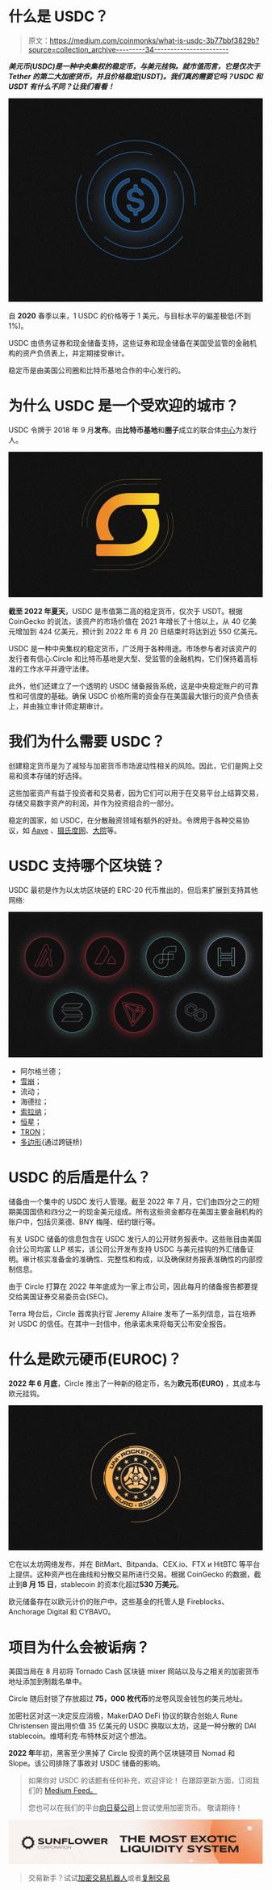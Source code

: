 # 什么是 USDC？

> 原文：<https://medium.com/coinmonks/what-is-usdc-3b77bbf3829b?source=collection_archive---------34----------------------->

***美元币(USDC)是一种中央集权的稳定币，与美元挂钩。就市值而言，它是仅次于 Tether 的第二大加密货币，并且价格稳定(USDT)。我们真的需要它吗？USDC 和 USDT 有什么不同？让我们看看！***

![](img/85c48621d535a57e5f0473f53878f734.png)

自 **2020** 春季以来，1 USDC 的价格等于 1 美元，与目标水平的偏差极低(不到 1%)。

USDC 由债务证券和现金储备支持，这些证券和现金储备在美国受监管的金融机构的资产负债表上，并定期接受审计。

稳定币是由美国公司圈和比特币基地合作的中心发行的。

# 为什么 USDC 是一个受欢迎的城市？

USDC 令牌于 2018 年 9 月**发布**。由**比特币基地**和**圈子**成立的联合体[中心](https://www.centre.io/usdc)为发行人。

![](img/71931ad1020eeef1a40e5caedc460284.png)

**截至 2022 年夏天**，USDC 是市值第二高的稳定货币，仅次于 USDT。根据 CoinGecko 的说法，该资产的市场价值在 2021 年增长了十倍以上，从 40 亿美元增加到 424 亿美元，预计到 2022 年 6 月 20 日结束时将达到近 550 亿美元。

USDC 是一种中央集权的稳定货币，广泛用于各种用途。市场参与者对该资产的发行者有信心:Circle 和比特币基地是大型、受监管的金融机构，它们保持着高标准的工作水平并遵守法律。

此外，他们还建立了一个透明的 USDC 储备报告系统，这是中央稳定账户的可靠性和可信度的基础。确保 USDC 价格所需的资金存在美国最大银行的资产负债表上，并由独立审计师定期审计。

# 我们为什么需要 USDC？

创建稳定货币是为了减轻与加密货币市场波动性相关的风险。因此，它们是网上交易和资本存储的好选择。

这些加密资产有益于投资者和交易者，因为它们可以用于在交易平台上结算交易，存储交易数字资产的利润，并作为投资组合的一部分。

稳定的国家，如 USDC，在分散融资领域有额外的好处。令牌用于各种交易协议，如 [Aave](/sunflowercorporation/what-is-aave-4ec79ad43a61) 、[摄氏度网](/sunflowercorporation/what-happened-to-celsius-cel-78fd971c49ed)、[大院](/@SunflowerCorpAdmin/what-is-compound-4b2614031ef5)等。

# USDC 支持哪个区块链？

USDC 最初是作为以太坊区块链的 ERC-20 代币推出的，但后来扩展到支持其他网络:

![](img/eadb6c440fdc759007f6a8223b310f72.png)

*   阿尔格兰德；
*   [雪崩](/sunflowercorporation/what-is-avalanche-5de8f06e2bca)；
*   流动；
*   海德拉；
*   [索拉纳](/sunflowercorporation/what-is-solana-fe6900bdf0c3)；
*   [恒星](/@SunflowerCorpAdmin/what-is-stellar-and-xlm-acb206563d3d)；
*   [TRON](/sunflowercorporation/what-is-tron-c82b3445cd6d)；
*   [多边形](/sunflowercorporation/what-is-polygon-matic-916f4fa2afee)(通过跨链桥)

# USDC 的后盾是什么？

储备由一个集中的 USDC 发行人管理。截至 2022 年 7 月，它们由四分之三的短期美国国债和四分之一的现金美元组成。所有这些资金都存在美国主要金融机构的账户中，包括贝莱德、BNY 梅隆、纽约银行等。

有关 USDC 储备的信息包含在 USDC 发行人的公开财务报表中。这些账目由美国会计公司均富 LLP 核实，该公司公开发布支持 USDC 与美元挂钩的外汇储备证明。审计核实准备金的准确性、完整性和构成，以及确保财务报表准确性的内部控制信息。

由于 Circle 打算在 2022 年年底成为一家上市公司，因此每月的储备报告都要提交给美国证券交易委员会(SEC)。

Terra 垮台后，Circle 首席执行官 Jeremy Allaire 发布了一系列信息，旨在培养对 USDC 的信任。在其中一封信中，他承诺未来将每天公布安全报告。

# **什么是欧元硬币(EUROC)？**

**2022 年 6 月底**，Circle 推出了一种新的稳定币，名为**欧元币(EURO)** ，其成本与欧元挂钩。

![](img/4d76fc3053126d67786c13c67a62a0b2.png)

它在以太坊网络发布，并在 BitMart、Bitpanda、CEX.io、FTX и HitBTC 等平台上提供。这种资产也在曲线和分散交易所进行交易。根据 CoinGecko 的数据，截止到**8 月 15 日**，stablecoin 的资本化超过**530 万美元**。

欧元储备存在以欧元计价的账户中。这些基金的托管人是 Fireblocks、Anchorage Digital 和 CYBAVO。

# **项目为什么会被诟病？**

美国当局在 8 月初将 Tornado Cash 区块链 mixer 网站以及与之相关的加密货币地址添加到制裁名单中。

Circle 随后封锁了存放超过 **75，000 枚代币**的龙卷风现金钱包的美元地址。

加密社区对这一决定反应消极，MakerDAO DeFi 协议的联合创始人 Rune Christensen 提出用价值 35 亿美元的 USDC 换取以太坊，这是一种分散的 DAI stablecoin。维塔利克·布特林反对这个想法。

**2022 年**年初，黑客至少黑掉了 Circle 投资的两个区块链项目 Nomad 和 Slope。该公司排除了事故对 USDC 储备的影响。

> 如果你对 USDC 的话题有任何补充，欢迎评论！
> 在跟踪更新方面，订阅我们的 [Medium Feed。](/@SunflowerCorpAdmin)
> 
> 您也可以在我们的平台[向日葵公司](https://sunflowercorp.com)上尝试使用加密货币。
> 敬请期待！

![](img/12f3e46f3bf15291a8ffc869e2ffc7c4.png)

> 交易新手？试试[加密交易机器人](/coinmonks/crypto-trading-bot-c2ffce8acb2a)或者[复制交易](/coinmonks/top-10-crypto-copy-trading-platforms-for-beginners-d0c37c7d698c)